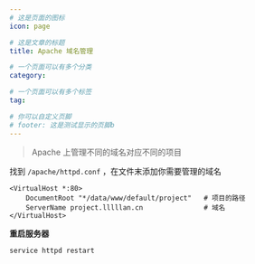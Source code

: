 ```yaml
---
# 这是页面的图标
icon: page

# 这是文章的标题
title: Apache 域名管理

# 一个页面可以有多个分类
category:

# 一个页面可以有多个标签
tag:

# 你可以自定义页脚
# footer: 这是测试显示的页脚b
---
```




> Apache 上管理不同的域名对应不同的项目



找到 `/apache/httpd.conf` ，在文件末添加你需要管理的域名

```xml-dtd
<VirtualHost *:80>
	DocumentRoot "*/data/www/default/project" 	# 项目的路径
	ServerName project.lllllan.cn 				# 域名
</VirtualHost>
```



**重启服务器**

```bash
service httpd restart
```

